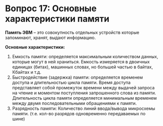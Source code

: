 # Вопрос 17: Основные характеристики памяти

**Память ЭВМ** – это совокупность отдельных устройств которые запоминают, хранят, выдают информацию.

**Основные характеристики:**
1) Емкость памяти: 
   определяется максимальным количеством данных, которые могут в ней храниться. Емкость измеряется в двоичных единицах (битах), машинных словах, но большей частью в байтах, Кбайтах и т.д.
2) Быстродействие (задержка) памяти: 
  определяется временем доступа и длительностью цикла памяти. Время доступа представляет собой промежуток времени между выдачей запроса на чтение и моментом поступления запрошенного слова из памяти. Длительность цикла памяти определяется минимальным временем между двумя последовательными обращениями к памяти.
3) Разрядность памяти:
   Количество линий ввода/вывода микросхемы памяти. (т.е. кол-во разрядов одновременно передаваемых по шине)